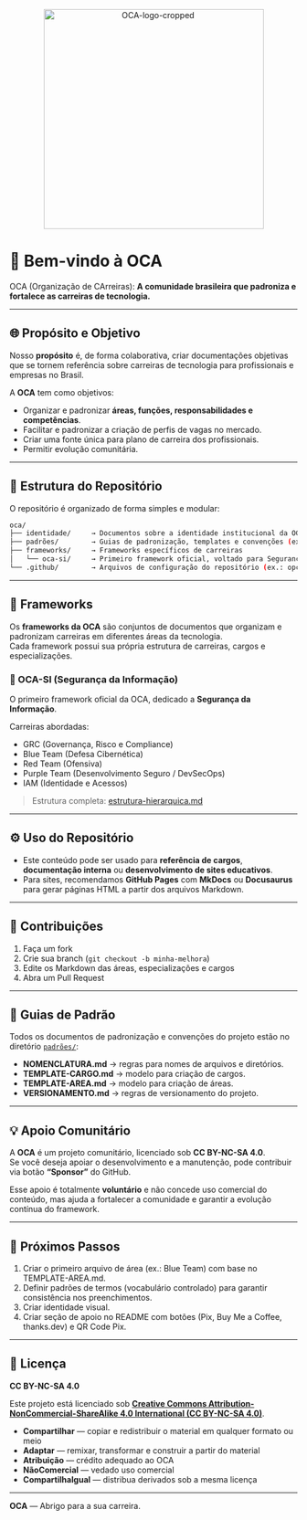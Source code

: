 
<p align="center"><img width="385" height="385" alt="OCA-logo-cropped" src="https://github.com/user-attachments/assets/e9056b35-21d3-468e-8a9c-278c04b6cb0b" />


# 📌 Bem-vindo à OCA  

OCA (Organização de CArreiras): **A comunidade brasileira que padroniza e fortalece as carreiras de tecnologia.**  

---

## 🌐 Propósito e Objetivo

Nosso **propósito** é, de forma colaborativa, criar documentações objetivas que se tornem referência sobre carreiras de tecnologia para profissionais e empresas no Brasil.

A **OCA** tem como objetivos:

- Organizar e padronizar **áreas, funções, responsabilidades e competências**.  
- Facilitar e padronizar a criação de perfis de vagas no mercado.  
- Criar uma fonte única para plano de carreira dos profissionais.  
- Permitir evolução comunitária.  

---

## 🧭 Estrutura do Repositório

O repositório é organizado de forma simples e modular:  

```bash
oca/
├── identidade/     → Documentos sobre a identidade institucional da OCA (ex.: visão, slogan, branding)
├── padrões/        → Guias de padronização, templates e convenções (ex.: nomenclatura, versionamento)
├── frameworks/     → Frameworks específicos de carreiras
│   └── oca-si/     → Primeiro framework oficial, voltado para Segurança da Informação
└── .github/        → Arquivos de configuração do repositório (ex.: opções de patrocínio)
```

---

## 📌 Frameworks

Os **frameworks da OCA** são conjuntos de documentos que organizam e padronizam carreiras em diferentes áreas da tecnologia.  
Cada framework possui sua própria estrutura de carreiras, cargos e especializações.  

### 🔹 OCA-SI (Segurança da Informação)

O primeiro framework oficial da OCA, dedicado a **Segurança da Informação**.  

Carreiras abordadas:
- GRC (Governança, Risco e Compliance)  
- Blue Team (Defesa Cibernética)  
- Red Team (Ofensiva)  
- Purple Team (Desenvolvimento Seguro / DevSecOps)  
- IAM (Identidade e Acessos)  

> Estrutura completa: [estrutura-hierarquica.md](./frameworks/oca-si/estrutura-hierarquica.md)  

---

## ⚙️ Uso do Repositório

- Este conteúdo pode ser usado para **referência de cargos**, **documentação interna** ou **desenvolvimento de sites educativos**.  
- Para sites, recomendamos **GitHub Pages** com **MkDocs** ou **Docusaurus** para gerar páginas HTML a partir dos arquivos Markdown.  

---

## 📌 Contribuições

1. Faça um fork  
2. Crie sua branch (`git checkout -b minha-melhora`)  
3. Edite os Markdown das áreas, especializações e cargos  
4. Abra um Pull Request  

---

## 📖 Guias de Padrão

Todos os documentos de padronização e convenções do projeto estão no diretório [`padrões/`](./padrões):  

- **NOMENCLATURA.md** → regras para nomes de arquivos e diretórios.  
- **TEMPLATE-CARGO.md** → modelo para criação de cargos.  
- **TEMPLATE-AREA.md** → modelo para criação de áreas.  
- **VERSIONAMENTO.md** → regras de versionamento do projeto.  

---

## 💡 Apoio Comunitário

A **OCA** é um projeto comunitário, licenciado sob **CC BY-NC-SA 4.0**.  
Se você deseja apoiar o desenvolvimento e a manutenção, pode contribuir via botão **“Sponsor”** do GitHub.  

Esse apoio é totalmente **voluntário** e não concede uso comercial do conteúdo, mas ajuda a fortalecer a comunidade e garantir a evolução contínua do framework.  

---

## 📌 Próximos Passos

1. Criar o primeiro arquivo de área (ex.: Blue Team) com base no TEMPLATE-AREA.md.  
2. Definir padrões de termos (vocabulário controlado) para garantir consistência nos preenchimentos.  
3. Criar identidade visual.  
4. Criar seção de apoio no README com botões (Pix, Buy Me a Coffee, thanks.dev) e QR Code Pix.  

---

## 📝 Licença 
**CC BY-NC-SA 4.0**  

Este projeto está licenciado sob **[Creative Commons Attribution-NonCommercial-ShareAlike 4.0 International (CC BY-NC-SA 4.0)](https://creativecommons.org/licenses/by-nc-sa/4.0/)**.  

- **Compartilhar** — copiar e redistribuir o material em qualquer formato ou meio  
- **Adaptar** — remixar, transformar e construir a partir do material  
- **Atribuição** — crédito adequado ao OCA  
- **NãoComercial** — vedado uso comercial  
- **CompartilhaIgual** — distribua derivados sob a mesma licença  

---

**OCA** — Abrigo para a sua carreira.  
